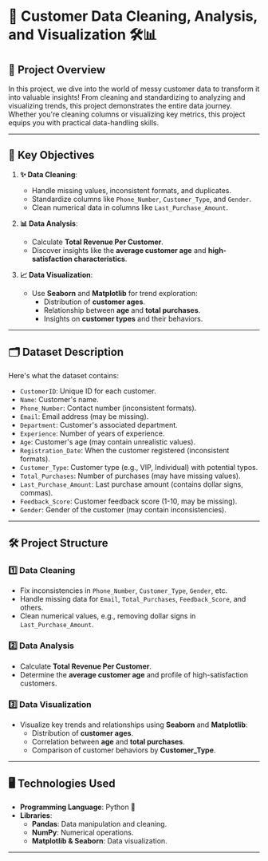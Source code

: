 # 🎯 **Customer Data Cleaning, Analysis, and Visualization** 🛠️📊

## 🚀 **Project Overview**
In this project, we dive into the world of messy customer data to transform it into valuable insights! From cleaning and standardizing to analyzing and visualizing trends, this project demonstrates the entire data journey. Whether you're cleaning columns or visualizing key metrics, this project equips you with practical data-handling skills.

---

## 🎯 **Key Objectives**
1. **✨ Data Cleaning**:  
   - Handle missing values, inconsistent formats, and duplicates.  
   - Standardize columns like `Phone_Number`, `Customer_Type`, and `Gender`.  
   - Clean numerical data in columns like `Last_Purchase_Amount`.

2. **📊 Data Analysis**:  
   - Calculate **Total Revenue Per Customer**.  
   - Discover insights like the **average customer age** and **high-satisfaction characteristics**.

3. **📈 Data Visualization**:  
   - Use **Seaborn** and **Matplotlib** for trend exploration:  
     - Distribution of **customer ages**.  
     - Relationship between **age** and **total purchases**.  
     - Insights on **customer types** and their behaviors.  

---

## 🗂️ **Dataset Description**
Here's what the dataset contains:  
- `CustomerID`: Unique ID for each customer.  
- `Name`: Customer's name.  
- `Phone_Number`: Contact number (inconsistent formats).  
- `Email`: Email address (may be missing).  
- `Department`: Customer's associated department.  
- `Experience`: Number of years of experience.  
- `Age`: Customer's age (may contain unrealistic values).  
- `Registration_Date`: When the customer registered (inconsistent formats).  
- `Customer_Type`: Customer type (e.g., VIP, Individual) with potential typos.  
- `Total_Purchases`: Number of purchases (may have missing values).  
- `Last_Purchase_Amount`: Last purchase amount (contains dollar signs, commas).  
- `Feedback_Score`: Customer feedback score (1-10, may be missing).  
- `Gender`: Gender of the customer (may contain inconsistencies).  

---

## 🛠️ **Project Structure**
### **1️⃣ Data Cleaning**
- Fix inconsistencies in `Phone_Number`, `Customer_Type`, `Gender`, etc.  
- Handle missing data for `Email`, `Total_Purchases`, `Feedback_Score`, and others.  
- Clean numerical values, e.g., removing dollar signs in `Last_Purchase_Amount`.  

### **2️⃣ Data Analysis**
- Calculate **Total Revenue Per Customer**.  
- Determine the **average customer age** and profile of high-satisfaction customers.  

### **3️⃣ Data Visualization**
- Visualize key trends and relationships using **Seaborn** and **Matplotlib**:  
  - Distribution of **customer ages**.  
  - Correlation between **age** and **total purchases**.  
  - Comparison of customer behaviors by **Customer_Type**.

---

## 🖥️ **Technologies Used**
- **Programming Language**: Python 🐍  
- **Libraries**:  
  - **Pandas**: Data manipulation and cleaning.  
  - **NumPy**: Numerical operations.  
  - **Matplotlib & Seaborn**: Data visualization.  

---

